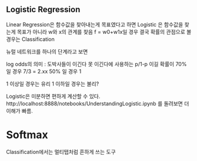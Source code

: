 ## Logistic Regression
Linear Regression은 함수값을 찾아내는게 목표였다고 하면
Logistic 은 함수값을 찾는게 목표가 아니라 w와 x의 관계를 찾음
f = w0+w1x일 경우
결국 확률의 관점으로 볼 경우는 Classification  

뉴럴 네트워크를 하나의 단계라고 보면

log odds의 의미 : 도박사들이 이긴다 못 이긴다에 사용하는
p/1-p 이길 확률이 70% 일 경우 7/3 = 2.xx
50% 일 경우 1

1 이상일 경우는 유리 1 이하일  경우는 불리?

Logistic은 미분하면 편하게 계산할 수 있다.
http://localhost:8888/notebooks/UnderstandingLogistic.ipynb
를 돌려보면 더 이해가 빠름.

# Softmax
Classification에서는 멀티탭처럼 흔하게 쓰는 도구
